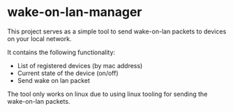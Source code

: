 # wake-on-lan-manager
This project serves as a simple tool to send wake-on-lan packets to devices on your local network.

It contains the following functionality:
- List of registered devices (by mac address)
- Current state of the device (on/off)
- Send wake on lan packet

The tool only works on linux due to using linux tooling for sending the wake-on-lan packets.

